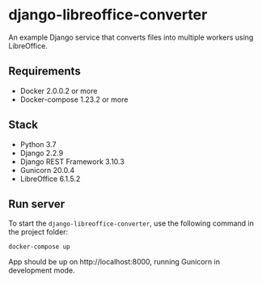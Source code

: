 # django-libreoffice-converter
An example Django service that converts files into multiple workers using LibreOffice.

## Requirements

* Docker 2.0.0.2 or more
* Docker-compose 1.23.2 or more

## Stack

* Python 3.7
* Django 2.2.9
* Django REST Framework 3.10.3
* Gunicorn 20.0.4
* LibreOffice 6.1.5.2

## Run server

To start the `django-libreoffice-converter`, use the following command in the project folder:
```
docker-compose up
```
App should be up on http://localhost:8000, running Gunicorn in development mode.
